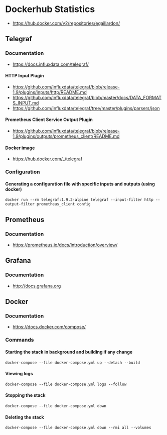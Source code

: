 # Dockerhub Statistics
* https://hub.docker.com/v2/repositories/egaillardon/
## Telegraf
### Documentation
* https://docs.influxdata.com/telegraf/
#### HTTP Input Plugin
* https://github.com/influxdata/telegraf/blob/release-1.9/plugins/inputs/http/README.md
* https://github.com/influxdata/telegraf/blob/master/docs/DATA_FORMATS_INPUT.md
* https://github.com/influxdata/telegraf/tree/master/plugins/parsers/json
#### Prometheus Client Service Output Plugin
* https://github.com/influxdata/telegraf/blob/release-1.9/plugins/outputs/prometheus_client/README.md
#### Docker image
* https://hub.docker.com/_/telegraf
### Configuration
#### Generating a configuration file with specific inputs and outputs (using docker)
`docker run --rm telegraf:1.9.2-alpine telegraf --input-filter http --output-filter prometheus_client config`
## Prometheus
### Documentation
* https://prometheus.io/docs/introduction/overview/
## Grafana
### Documentation
* http://docs.grafana.org
## Docker
### Documentation
* https://docs.docker.com/compose/
### Commands
#### Starting the stack in background and building if any change
`docker-compose --file docker-compose.yml up --detach --build`
#### Viewing logs
`docker-compose --file docker-compose.yml logs --follow`
#### Stopping the stack
`docker-compose --file docker-compose.yml down`
#### Deleting the stack
`docker-compose --file docker-compose.yml down --rmi all --volumes`
